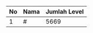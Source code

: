 | No | Nama            | Jumlah Level |
|----|-----------------|--------------|
| 1  | #    |    5669        |
